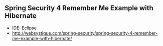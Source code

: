 ## Spring Security 4 Remember Me Example with Hibernate

- IDE: Eclipse
- http://websystique.com/spring-security/spring-security-4-remember-me-example-with-hibernate/
